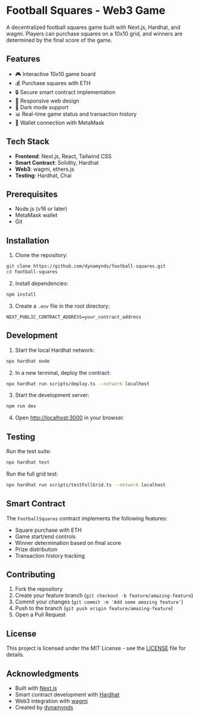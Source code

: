 # Football Squares - Web3 Game

A decentralized football squares game built with Next.js, Hardhat, and wagmi. Players can purchase squares on a 10x10 grid, and winners are determined by the final score of the game.

## Features

- 🎮 Interactive 10x10 game board
- 💰 Purchase squares with ETH
- 🔒 Secure smart contract implementation
- 📱 Responsive web design
- 🌙 Dark mode support
- 📊 Real-time game status and transaction history
- 👤 Wallet connection with MetaMask

## Tech Stack

- **Frontend**: Next.js, React, Tailwind CSS
- **Smart Contract**: Solidity, Hardhat
- **Web3**: wagmi, ethers.js
- **Testing**: Hardhat, Chai

## Prerequisites

- Node.js (v16 or later)
- MetaMask wallet
- Git

## Installation

1. Clone the repository:
```bash
git clone https://github.com/dynamynds/football-squares.git
cd football-squares
```

2. Install dependencies:
```bash
npm install
```

3. Create a `.env` file in the root directory:
```env
NEXT_PUBLIC_CONTRACT_ADDRESS=your_contract_address
```

## Development

1. Start the local Hardhat network:
```bash
npx hardhat node
```

2. In a new terminal, deploy the contract:
```bash
npx hardhat run scripts/deploy.ts --network localhost
```

3. Start the development server:
```bash
npm run dev
```

4. Open [http://localhost:3000](http://localhost:3000) in your browser.

## Testing

Run the test suite:
```bash
npx hardhat test
```

Run the full grid test:
```bash
npx hardhat run scripts/testFullGrid.ts --network localhost
```

## Smart Contract

The `FootballSquares` contract implements the following features:
- Square purchase with ETH
- Game start/end controls
- Winner determination based on final score
- Prize distribution
- Transaction history tracking

## Contributing

1. Fork the repository
2. Create your feature branch (`git checkout -b feature/amazing-feature`)
3. Commit your changes (`git commit -m 'Add some amazing feature'`)
4. Push to the branch (`git push origin feature/amazing-feature`)
5. Open a Pull Request

## License

This project is licensed under the MIT License - see the [LICENSE](LICENSE) file for details.

## Acknowledgments

- Built with [Next.js](https://nextjs.org/)
- Smart contract development with [Hardhat](https://hardhat.org/)
- Web3 integration with [wagmi](https://wagmi.sh/)
- Created by [dynamynds](https://github.com/dynamynds)
